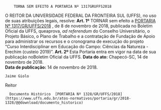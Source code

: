         TORNA SEM EFEITO A PORTARIA Nº 1317GRUFFS2018  

 O REITOR DA UNIVERSIDADE FEDERAL DA FRONTEIRA SUL (UFFS), no uso de suas atribuições legais, resolve:   **Art. 1º** TORNAR sem efeito a [PORTARIA Nº 1317/GR/UFFS/2018](https://www.uffs.edu.br/atos-normativos/portaria/gr/2018-1317)  , de 8 de novembro de 2018, publicada no Boletim Oficial da UFFS, queaprova, *ad referendum* do Conselho Universitário, o Projeto Básico, o Plano de Trabalho e a contratação de Fundação de Apoio para administrar os recursos e o cronograma de execução do projeto “Curso Interdisciplinar em Educação do Campo: Ciências da Natureza - Erechim (custeio 2019)”.   **Art. 2º** Esta Portaria entra em vigor na data de sua publicação noBoletim Oficial da UFFS.      **Data do ato:** Chapecó-SC, 14 de novembro de 2018.   
 **Data de publicação:**  14 de novembro de 2018. 

    Jaime Giolo   
 Reitor 

      Documento Histórico  [PORTARIA Nº 1328/GR/UFFS/2018](https://www.uffs.edu.br/atos-normativos/portaria/gr/2018-1328/@@download/documento_historico)     
      